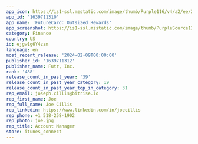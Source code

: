 ```yaml
---
app_icon: https://is1-ssl.mzstatic.com/image/thumb/Purple116/v4/a2/ee/26/a2ee2643-d56a-054e-370f-2214a885489d/AppIcon-0-0-1x_U007emarketing-0-7-0-85-220.png/1024x1024bb.png
app_id: '1639711310'
app_name: 'FutureCard: Outsized Rewards'
app_screenshot: https://is1-ssl.mzstatic.com/image/thumb/PurpleSource126/v4/69/2b/3d/692b3d7b-014d-72d7-cf15-39f4939d48a9/37a073c2-1b31-4d35-826d-eb1e5d2dd217_5.5_1.png/1242x2208bb.png
category: Finance
country: US
id: ejgw1g6Y4zzm
language: en
most_recent_release: '2024-02-09T00:00:00'
publisher_id: '1639711312'
publisher_name: Futr, Inc.
rank: '488'
release_count_in_past_year: '39'
release_count_in_past_year_category: 19
release_count_in_past_year_top_in_category: 31
rep_email: joseph.cillis@bitrise.io
rep_first_name: Joe
rep_full_name: Joe Cillis
rep_linkedin: https://www.linkedin.com/in/joecillis
rep_phone: +1 518-258-1902
rep_photo: joe.jpg
rep_title: Account Manager
store: itunes_connect
---
```

